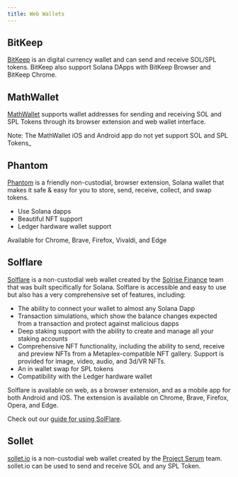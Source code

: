 ```yaml
---
title: Web Wallets
---
```


## BitKeep

[BitKeep](https://bitkeep.com) is an digital currency wallet and can send and receive SOL/SPL tokens.
BitKeep also support Solana DApps with BitKeep Browser and BitKeep Chrome.

## MathWallet

[MathWallet](https://mathwallet.org/) supports wallet
addresses for sending and receiving SOL and SPL Tokens through its
browser extension and web wallet interface.

Note: The MathWallet iOS and Android app do not yet support SOL and SPL Tokens_

## Phantom

[Phantom](https://phantom.app/) is a friendly non-custodial, browser
extension, Solana wallet that makes it safe & easy for you to store, send,
receive, collect, and swap tokens.

- Use Solana dapps
- Beautiful NFT support
- Ledger hardware wallet support

Available for Chrome, Brave, Firefox, Vivaldi, and Edge

## Solflare

[Solflare](https://solflare.com/) is a non-custodial web wallet created by the
[Solrise Finance](https://solrise.finance) team that was built specifically for Solana.
Solflare is accessible and easy to use but also has a very comprehensive set of features, including:

- The ability to connect your wallet to almost any Solana Dapp
- Transaction simulations, which show the balance changes expected from a transaction and protect against malicious dapps
- Deep staking support with the ability to create and manage all your staking accounts
- Comprehensive NFT functionality, including the ability to send, receive and preview NFTs from a Metaplex-compatible NFT gallery. Support is provided for image, video, audio, and 3d/VR NFTs.
- An in wallet swap for SPL tokens
- Compatibility with the Ledger hardware wallet

Solflare is available on web, as a browser extension, and as a mobile app for both Android and iOS. 
The extension is available on Chrome, Brave, Firefox, Opera, and Edge.

Check out our [guide for using SolFlare](solflare.md).

## Sollet

[sollet.io](https://www.sollet.io/) is a non-custodial web wallet created by the
[Project Serum](https://projectserum.com/) team. sollet.io can be used to send
and receive SOL and any SPL Token.
